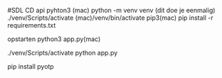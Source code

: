 #SDL
CD api
pyhton3 (mac) python -m venv venv (dit doe je eenmalig)
./venv/Scripts/activate
(mac)/venv/bin/activate
pip3(mac) pip install -r requirements.txt

opstarten python3 app.py(mac)

./venv/Scripts/activate
python app.py

pip install pyotp
